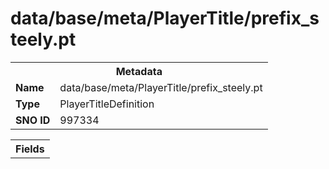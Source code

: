 <h1>data/base/meta/PlayerTitle/prefix_steely.pt</h1><table><tr><th colspan="100%">Metadata</th></tr><tr><td><b>Name</b></td><td>data/base/meta/PlayerTitle/prefix_steely.pt</td></tr><tr><td><b>Type</b></td><td>PlayerTitleDefinition</td></tr><tr><td><b>SNO ID</b></td><td>997334</td></tr></table>

<table><tr><th colspan="100%">Fields</th></tr></table>

